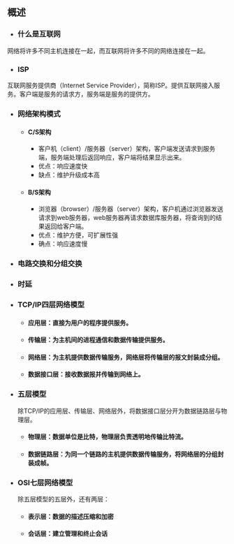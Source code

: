 ## 概述
- ### 什么是互联网
网络将许多不同主机连接在一起，而互联网将许多不同的网络连接在一起。
- ### ISP
互联网服务提供商（Internet Service Provider），简称ISP。提供互联网接入服务。客户端是服务的请求方，服务端是服务的提供方。
- ### 网络架构模式
  - #### C/S架构
    - 客户机（client）/服务器（server）架构，客户端发送请求到服务端，服务端处理后返回响应，客户端将结果显示出来。
    - 优点：响应速度快
    - 缺点：维护升级成本高
  - #### B/S架构
    - 浏览器（browser）/服务器（server）架构，客户机通过浏览器发送请求到web服务器，web服务器再请求数据库服务器，将查询到的结果返回给客户端。
    - 优点：维护方便，可扩展性强
    - 确点：响应速度慢
- ### 电路交换和分组交换
- ### 时延
- ### TCP/IP四层网络模型
  - #### 应用层：直接为用户的程序提供服务。
  - #### 传输层：为主机间的进程通信和数据传输提供服务。
  - #### 网络层：为主机提供数据传输服务，网络层将传输层的报文封装成分组。
  - #### 数据接口层：接收数据报并传输到网络上。
  
- ### 五层模型
  除TCP/IP的应用层、传输层、网络层外，将数据接口层分开为数据链路层与物理层。
  - #### 物理层：数据单位是比特，物理层负责透明地传输比特流。
  - #### 数据链路层：为同一个链路的主机提供数据传输服务，将网络层的分组封装成帧。
- ### OSI七层网络模型
  除五层模型的五层外，还有两层：
  - #### 表示层：数据的描述压缩和加密
  - #### 会话层：建立管理和终止会话
